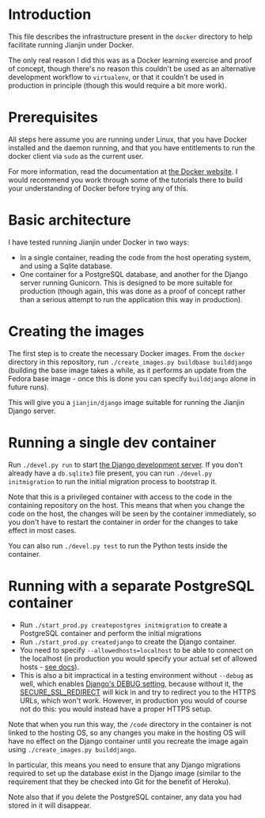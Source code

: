 # Introduction

This file describes the infrastructure present in the ```docker```
directory to help facilitate running Jianjin under Docker.

The only real reason I did this was as a Docker learning exercise and
proof of concept, though there's no reason this couldn't be used as an
alternative development workflow to ```virtualenv```, or that it
couldn't be used in production in principle (though this would require
a bit more work).

# Prerequisites

All steps here assume you are running under Linux, that you have
Docker installed and the daemon running, and that you have
entitlements to run the docker client via ```sudo``` as the current
user.

For more information, read the documentation at [the Docker
website](http://www.docker.com/). I would recommend you work through
some of the tutorials there to build your understanding of Docker
before trying any of this.

# Basic architecture

I have tested running Jianjin under Docker in two ways:

* In a single container, reading the code from the host operating
  system, and using a Sqlite database.
* One container for a PostgreSQL database, and another for the Django
  server running Gunicorn. This is designed to be more suitable for
  production (though again, this was done as a proof of concept rather
  than a serious attempt to run the application this way in
  production).

# Creating the images

The first step is to create the necessary Docker images. From the
```docker``` directory in this repository, run ```./create_images.py
buildbase builddjango``` (building the base image takes a while, as it
performs an update from the Fedora base image - once this is done you
can specify ```builddjango``` alone in future runs).

This will give you a ```jianjin/django``` image suitable for running
the Jianjin Django server.

# Running a single dev container

Run ```./devel.py run``` to start [the Django development
server](https://docs.djangoproject.com/en/1.10/ref/django-admin/#runserver-port-or-address-port). If
you don't already have a ```db.sqlite3``` file present, you can run
```./devel.py initmigration``` to run the initial migration process to
bootstrap it.

Note that this is a privileged container with access to the code in
the containing repository on the host. This means that when you change
the code on the host, the changes will be seen by the container
immediately, so you don't have to restart the container in order for
the changes to take effect in most cases.

You can also run ```./devel.py test``` to run the Python tests inside
the container.

# Running with a separate PostgreSQL container

* Run ```./start_prod.py createpostgres initmigration``` to create a
  PostgreSQL container and perform the initial migrations
* Run ```./start_prod.py createdjango``` to create the Django
  container.
* You need to specify ```--allowedhosts=localhost``` to be able to
  connect on the localhost (in production you would specify your
  actual set of allowed hosts - [see
  docs](https://docs.djangoproject.com/en/1.10/ref/settings/#allowed-hosts)).
* This is also a bit impractical in a testing environment without
  ```--debug``` as well, which enables [Django's DEBUG
  setting](https://docs.djangoproject.com/en/1.10/ref/settings/#debug),
  because without it, the [SECURE_SSL_REDIRECT](https://docs.djangoproject.com/en/1.10/ref/settings/#std:setting-SECURE_SSL_REDIRECT)
  will kick in and try to redirect you to the HTTPS URLs, which won't
  work. However, in production you would of course not do this: you
  would instead have a proper HTTPS setup.

Note that when you run this way, the ```/code``` directory in the
container is not linked to the hosting OS, so any changes you make in
the hosting OS will have no effect on the Django container until you
recreate the image again using ```./create_images.py builddjango```.

In particular, this means you need to ensure that any Django
migrations required to set up the database exist in the Django image
(similar to the requirement that they be checked into Git for the
benefit of Heroku).

Note also that if you delete the PostgreSQL container, any data you
had stored in it will disappear.